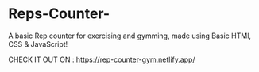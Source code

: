 # Reps-Counter-
A basic Rep counter for exercising and gymming, made using Basic HTMl, CSS &amp; JavaScript!

CHECK IT OUT ON : https://rep-counter-gym.netlify.app/

